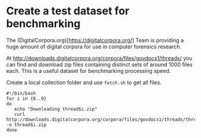 # Create a test dataset for benchmarking

The (DigitalCorpora.org)[https://digitalcorpora.org/] Team is providing a huge
amount of digital corpora for use in computer forensics research.

At http://downloads.digitalcorpora.org/corpora/files/govdocs1/threads/ you can
find and download zip files containing distinct sets of around 1000 files each. This is a
useful dataset for benchmarking processing speed.

Create a local collection folder and use `fetch.sh` to get all files.

```shell
#!/bin/bash
for i in {0..9}
do
   echo "Downloading thread$i.zip"
   curl http://downloads.digitalcorpora.org/corpora/files/govdocs1/threads/thread$i.zip -o thread$i.zip
done
```
